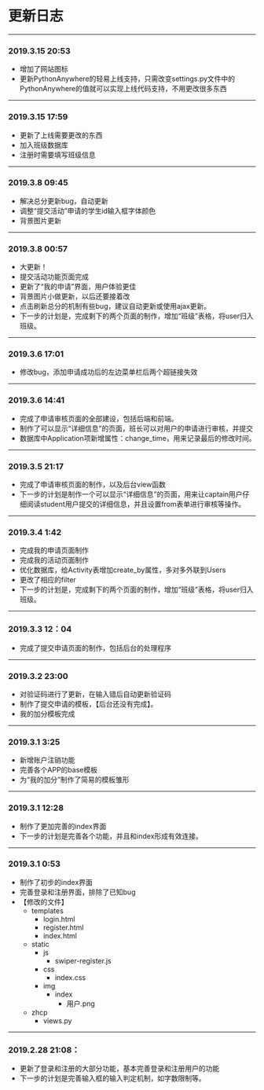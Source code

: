 # 更新日志
---
### 2019.3.15 20:53
- 增加了网站图标
- 更新PythonAnywhere的轻易上线支持，只需改变settings.py文件中的PythonAnywhere的值就可以实现上线代码支持，不用更改很多东西

---
### 2019.3.15 17:59
- 更新了上线需要更改的东西
- 加入班级数据库
- 注册时需要填写班级信息

---
### 2019.3.8 09:45
- 解决总分更新bug，自动更新
- 调整“提交活动”申请的学生id输入框字体颜色
- 背景图片更新

--- 
### 2019.3.8 00:57
- 大更新！
- 提交活动功能页面完成
- 更新了“我的申请”界面，用户体验更佳
- 背景图片小做更新，以后还要接着改
- 点击刷新总分的机制有些bug，建议自动更新或使用ajax更新。
- 下一步的计划是，完成剩下的两个页面的制作，增加“班级”表格，将user归入班级。

---
### 2019.3.6 17:01
- 修改bug，添加申请成功后的左边菜单栏后两个超链接失效

---
### 2019.3.6 14:41
- 完成了申请审核页面的全部建设，包括后端和前端。
- 制作了可以显示“详细信息”的页面，班长可以对用户的申请进行审核，并提交
- 数据库中Application项新增属性：change_time，用来记录最后的修改时间。

---
### 2019.3.5 21:17
- 完成了申请审核页面的制作，以及后台view函数
- 下一步的计划是制作一个可以显示“详细信息”的页面，用来让captain用户仔细阅读student用户提交的详细信息，并且设置from表单进行审核等操作。

---
### 2019.3.4 1:42
- 完成我的申请页面制作
- 完成我的活动页面制作
- 优化数据库，给Activity表增加create_by属性，多对多外联到Users
- 更改了相应的filter
- 下一步的计划是，完成剩下的两个页面的制作，增加“班级”表格，将user归入班级。

---
### 2019.3.3 12：04
- 完成了提交申请页面的制作，包括后台的处理程序
---
### 2019.3.2 23:00
- 对验证码进行了更新，在输入错后自动更新验证码
- 制作了提交申请的模板，【后台还没有完成】。
- 我的加分模板完成
---
### 2019.3.1 3:25
- 新增账户注销功能
- 完善各个APP的base模板
- 为“我的加分”制作了简易的模板雏形

---
### 2019.3.1 12:28
- 制作了更加完善的index界面
- 下一步的计划是完善各个功能，并且和index形成有效连接。
---
### 2019.3.1 0:53
- 制作了初步的index界面
- 完善登录和注册界面，排除了已知bug
- 【修改的文件】
    - templates
        - login.html
        - register.html
        - index.html
    - static
        - js
            - swiper-register.js
        - css
            - index.css
        - img
            - index
                - 用户.png
    - zhcp
        - views.py
---
### 2019.2.28 21:08：
- 更新了登录和注册的大部分功能，基本完善登录和注册用户的功能
- 下一步的计划是完善输入框的输入判定机制，如字数限制等。